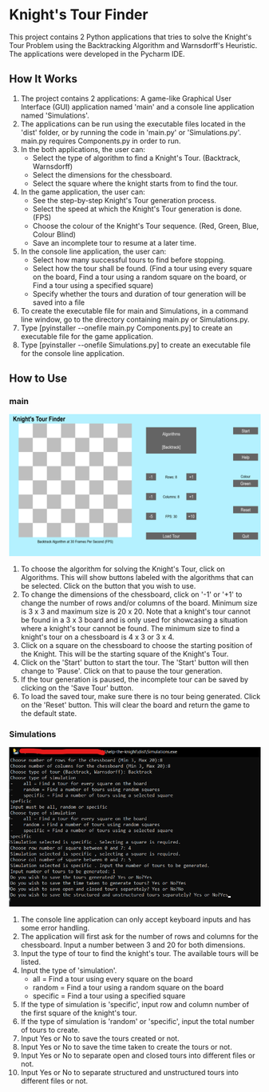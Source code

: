 # Knight's Tour Finder
This project contains 2 Python applications that tries to solve the Knight's Tour Problem using the Backtracking Algorithm and Warnsdorff's Heuristic. The applications were developed in the Pycharm IDE. 

## How It Works 
1. The project contains 2 applications: A game-like Graphical User Interface (GUI) application named 'main' and a console line application named 'Simulations'. 
3. The applications can be run using the executable files located in the 'dist' folder, or by running the code in 'main.py' or 'Simulations.py'. main.py requires Components.py in order to run.
4. In the both applications, the user can:
    - Select the type of algorithm to find a Knight's Tour. (Backtrack, Warnsdorff)
    - Select the dimensions for the chessboard. 
    - Select the square where the knight starts from to find the tour.
5. In the game application, the user can:
    - See the step-by-step Knight's Tour generation process. 
    - Select the speed at which the Knight's Tour generation is done. (FPS)
    - Choose the colour of the Knight's Tour sequence. (Red, Green, Blue, Colour Blind)
    - Save an incomplete tour to resume at a later time.
6. In the console line application, the user can: 
    - Select how many successful tours to find before stopping. 
    - Select how the tour shall be found. (Find a tour using every square on the board, Find a tour using a random square on the board, or Find a tour using a specified square)
    - Specify whether the tours and duration of tour generation will be saved into a file
7. To create the executable file for main and Simulations, in a command line window, go to the directory containing main.py or Simulations.py. 
8. Type [pyinstaller --onefile main.py Components.py] to create an executable file for the game application.
9. Type [pyinstaller --onefile Simulations.py] to create an executable file for the console line application.

## How to Use 
### main
![GUI application](https://github.com/AnnoyingShpee/help-the-knight/blob/main/img/gui.png)
1. To choose the algorithm for solving the Knight's Tour, click on Algorithms. This will show buttons labeled with the algorithms that can be selected. Click on the button that you wish to use. 
2. To change the dimensions of the chessboard, click on '-1' or '+1' to change the number of rows and/or columns of the board. Minimum size is 3 x 3 and maximum size is 20 x 20. Note that a knight's tour cannot be found in a 3 x 3 board and is only used for showcasing a situation where a knight's tour cannot be found. The minimum size to find a knight's tour on a chessboard is 4 x 3 or 3 x 4.
3. Click on a square on the chessboard to choose the starting position of the Knight. This will be the starting square of the Knight's Tour.
4. Click on the 'Start' button to start the tour. The 'Start' button will then change to 'Pause'. Click on that to pause the tour generation.
5. If the tour generation is paused, the incomplete tour can be saved by clicking on the 'Save Tour' button.
6. To load the saved tour, make sure there is no tour being generated. Click on the 'Reset' button. This will clear the board and return the game to the default state. 

### Simulations
![GUI application](https://github.com/AnnoyingShpee/help-the-knight/blob/main/img/simulation.png)
1. The console line application can only accept keyboard inputs and has some error handling.
2. The application will first ask for the number of rows and columns for the chessboard. Input a number between 3 and 20 for both dimensions. 
3. Input the type of tour to find the knight's tour. The available tours will be listed.
4. Input the type of 'simulation'. 
    - all = Find a tour using every square on the board 
    - random = Find a tour using a random square on the board
    - specific = Find a tour using a specified square
6. If the type of simulation is 'specific', input row and column number of the first square of the knight's tour.
7. If the type of simulation is 'random' or 'specific', input the total number of tours to create.
8. Input Yes or No to save the tours created or not.
9. Input Yes or No to save the time taken to create the tours or not.
10. Input Yes or No to separate open and closed tours into different files or not.
11. Input Yes or No to separate structured and unstructured tours into different files or not.

